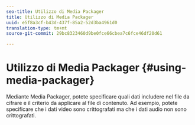 ```yaml
---
seo-title: Utilizzo di Media Packager
title: Utilizzo di Media Packager
uuid: e5f8a3cf-b43d-437f-85a2-52d3ba4961d0
translation-type: tm+mt
source-git-commit: 29bc8323460d9be0fce66cbea7c6fce46df20d61

---
```



# Utilizzo di Media Packager {#using-media-packager}

Mediante Media Packager, potete specificare quali dati includere nel file da cifrare e il criterio da applicare al file di contenuto. Ad esempio, potete specificare che i dati video sono crittografati ma che i dati audio non sono crittografati.
